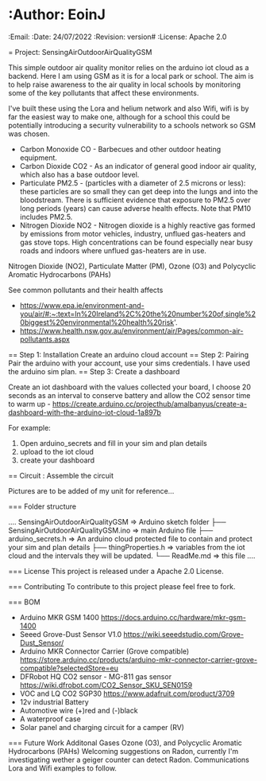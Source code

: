# :Author: EoinJ

:Email:
:Date: 24/07/2022
:Revision: version#
:License: Apache 2.0

= Project: SensingAirOutdoorAirQualityGSM

This simple outdoor air quality monitor relies on the arduino iot cloud as a backend. Here I am using GSM as it is for a local park or school. The aim is to help raise awareness to the air quality in local schools by monitoring some of the key pollutants that affect these environments.

I've built these using the Lora and helium network and also Wifi, wifi is by far the easiest way to make one, although for a school this could be potentially introducing a security vulnerability to a schools network so GSM was chosen.

- Carbon Monoxide CO - Barbecues and other outdoor heating equipment.
- Carbon Dioxide CO2 - As an indicator of general good indoor air quality, which also has a base outdoor level.
- Particulate PM2.5 - (particles with a diameter of 2.5 microns or less): these particles are so small they can get deep into the lungs and into the bloodstream. There is sufficient evidence that exposure to PM2.5 over long periods (years) can cause adverse health effects. Note that PM10 includes PM2.5.
- Nitrogen Dioxide NO2 - Nitrogen dioxide is a highly reactive gas formed by emissions from motor vehicles, industry, unflued gas-heaters and gas stove tops. High concentrations can be found especially near busy roads and indoors where unflued gas-heaters are in use.

Nitrogen Dioxide (NO2), Particulate Matter (PM), Ozone (O3) and Polycyclic Aromatic Hydrocarbons (PAHs)

See common pollutants and their health affects

- https://www.epa.ie/environment-and-you/air/#:~:text=In%20Ireland%2C%20the%20number%20of,single%20biggest%20environmental%20health%20risk'.
- https://www.health.nsw.gov.au/environment/air/Pages/common-air-pollutants.aspx

== Step 1: Installation
Create an arduino cloud account
== Step 2: Pairing
Pair the arduino with your account, use your sims credentials. I have used the arduino sim plan.
== Step 3: Create a dashboard

Create an iot dashboard with the values collected your board, I choose 20 seconds as an interval to conserve battery and allow the CO2 sensor time to warm up - https://create.arduino.cc/projecthub/amalbanyus/create-a-dashboard-with-the-arduino-iot-cloud-1a897b

For example:

1. Open arduino_secrets and fill in your sim and plan details
2. upload to the iot cloud
3. create your dashboard

== Circuit : Assemble the circuit

Pictures are to be added of my unit for reference...

=== Folder structure

....
SensingAirOutdoorAirQualityGSM => Arduino sketch folder
├── SensingAirOutdoorAirQualityGSM.ino => main Arduino file
├── arduino_secrets.h => An arduino cloud protected file to contain and protect your sim and plan details
├── thingProperties.h => variables from the iot cloud and the intervals they will be updated.
└── ReadMe.md => this file
....

=== License
This project is released under a Apache 2.0 License.

=== Contributing
To contribute to this project please feel free to fork.

=== BOM

- Arduino MKR GSM 1400 https://docs.arduino.cc/hardware/mkr-gsm-1400
- Seeed Grove-Dust Sensor V1.0 https://wiki.seeedstudio.com/Grove-Dust_Sensor/
- Arduino MKR Connector Carrier (Grove compatible) https://store.arduino.cc/products/arduino-mkr-connector-carrier-grove-compatible?selectedStore=eu
- DFRobot HQ CO2 sensor - MG-811 gas sensor https://wiki.dfrobot.com/CO2_Sensor_SKU_SEN0159
- VOC and LQ CO2 SGP30 https://www.adafruit.com/product/3709
- 12v industrial Battery
- Automotive wire (+)red and (-)black
- A waterproof case
- Solar panel and charging circuit for a camper (RV)

=== Future Work
Additonal Gases
Ozone (O3), and Polycyclic Aromatic Hydrocarbons (PAHs)
Welcoming suggestions on Radon, currently I'm investigating wether a geiger counter can detect Radon.
Communications
Lora and Wifi examples to follow.
